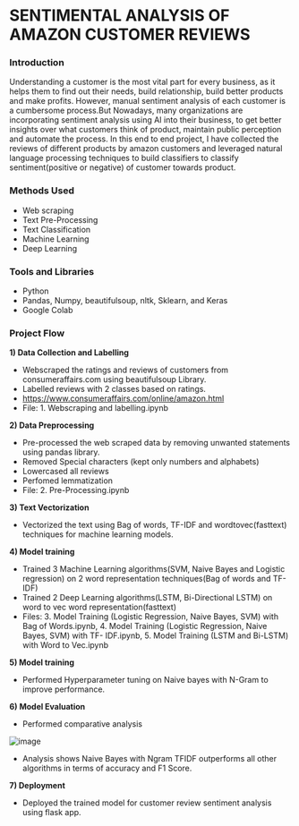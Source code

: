 # SENTIMENTAL ANALYSIS OF AMAZON CUSTOMER REVIEWS

### Introduction
Understanding a customer is the most vital part for every business, as it helps them to find out their needs, build relationship,  build better products and make profits. However, manual sentiment analysis of each customer is a cumbersome process.But Nowadays, many organizations are incorporating sentiment analysis using AI into their business, to get better insights over what customers think of product, maintain public perception and automate the process. In this end to end project, I have collected the reviews of different products by amazon customers and  leveraged natural language processing techniques to build classifiers to classify sentiment(positive or negative) of customer towards product.

### Methods Used
- Web scraping
- Text Pre-Processing
- Text Classification
- Machine Learning
- Deep Learning

### Tools and Libraries
- Python
- Pandas, Numpy, beautifulsoup, nltk, Sklearn, and Keras
- Google Colab

### Project Flow
<b>1) Data Collection and Labelling</b> 
  - Webscraped the ratings and reviews of customers from consumeraffairs.com using beautifulsoup Library.
  - Labelled reviews with 2 classes based on ratings.
  - https://www.consumeraffairs.com/online/amazon.html
  - File: 1. Webscraping and labelling.ipynb

<b>2) Data Preprocessing</b> 
  - Pre-processed the web scraped data by removing unwanted statements using pandas library.
  - Removed Special characters (kept only numbers and alphabets)
  - Lowercased all reviews
  - Perfomed lemmatization
  - File: 2. Pre-Processing.ipynb

<b>3) Text Vectorization</b> 
  -  Vectorized the text using Bag of words, TF-IDF and wordtovec(fasttext) techniques for machine learning models.

<b>4) Model training</b> 
  - Trained 3 Machine Learning algorithms(SVM, Naive Bayes and Logistic regression) on 2 word representation techniques(Bag of words and TF-IDF)
  - Trained 2 Deep Learning algorithms(LSTM, Bi-Directional LSTM) on word to vec word representation(fasttext)
  - Files: 3. Model Training (Logistic Regression, Naive Bayes, SVM) with Bag of Words.ipynb, 4. Model Training (Logistic Regression, Naive Bayes, SVM) with TF-    IDF.ipynb, 5. Model Training (LSTM and Bi-LSTM) with Word to Vec.ipynb
  
<b>5) Model training</b> 
  - Performed Hyperparameter tuning on Naive bayes with N-Gram to improve performance.
  
<b>6) Model Evaluation</b>
  - Performed comparative analysis
  
  ![image](https://user-images.githubusercontent.com/55615788/196811712-3db18ac2-287e-4072-be64-4ba2aabfaa04.png)
  
  - Analysis shows Naive Bayes with Ngram TFIDF outperforms all other algorithms in terms of accuracy and F1 Score.

<b>7) Deployment</b>
  - Deployed the trained model for customer review sentiment analysis using flask app. 

